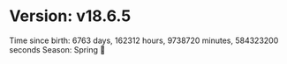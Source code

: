 # Version: v18.6.5
Time since birth: 6763 days, 162312 hours, 9738720 minutes, 584323200 seconds
Season: Spring 🌸
